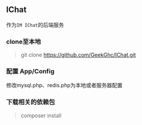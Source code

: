 ## IChat
作为`IM IChat`的后端服务

### clone至本地
> git clone https://github.com/GeekGhc/IChat.git

### 配置 App/Config
修改mysql.php、redis.php为本地或者服务器配置

### 下载相关的依赖包
> composer install